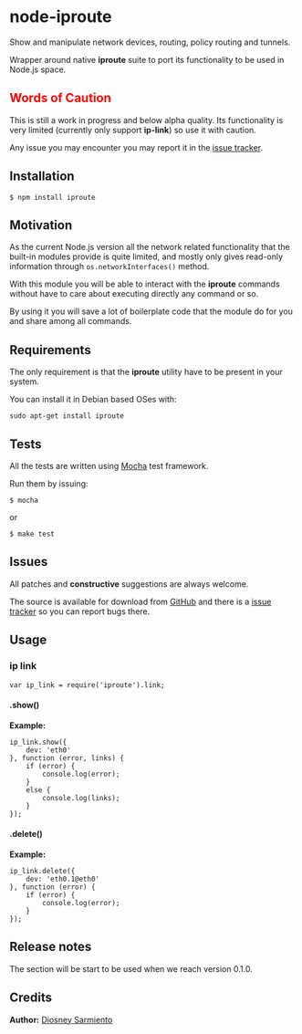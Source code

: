 # node-iproute

Show and manipulate network devices, routing, policy routing and tunnels.

Wrapper around native **iproute** suite to port its functionality to be used in Node.js space.

## <span style="color:red;">Words of Caution</span>

This is still a work in progress and below alpha quality. Its functionality is very limited (currently
only support **ip-link**) so use it with caution.

Any issue you may encounter you may report it in the [issue tracker](https://github.com/diosney/node-iproute/issues).

## Installation

	$ npm install iproute

## Motivation

As the current Node.js version all the network related functionality that the built-in modules provide is quite limited,
and mostly only gives read-only information through `os.networkInterfaces()` method.

With this module you will be able to interact with the **iproute** commands without have to care about executing directly
any command or so.

By using it you will save a lot of boilerplate code that the module do for you and share among all
commands.

## Requirements

The only requirement is that the **iproute** utility have to be present in your system.

You can install it in Debian based OSes with:

	sudo apt-get install iproute

## Tests

All the tests are written using [Mocha](https://github.com/visionmedia/mocha) test framework.

Run them by issuing:

	$ mocha
or

	$ make test

## Issues

All patches and **constructive** suggestions are always welcome.

The source is available for download from [GitHub](https://github.com/diosney/node-router)
and there is a [issue tracker](https://github.com/diosney/node-iproute/issues) so you can report bugs there.

## Usage

### ip link

	var ip_link = require('iproute').link;

#### .show()

**Example:**

	ip_link.show({
		dev: 'eth0'
	}, function (error, links) {
		if (error) {
			console.log(error);
		}
		else {
			console.log(links);
		}
	});

#### .delete()

**Example:**

	ip_link.delete({
		dev: 'eth0.1@eth0'
	}, function (error) {
		if (error) {
			console.log(error);
		}
	});

## Release notes

The section will be start to be used when we reach version 0.1.0.

## Credits

**Author:** [Diosney Sarmiento](mailto:diosney.s@gmail.com)